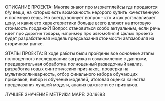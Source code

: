 ОПИСАНИЕ ПРОЕКТА:
Многие знают про маркетплейсы где продаются б/у вещи, на которых есть возможность недорого купить качественную и полезную вещь. 
Но всегда волнует вопрос - кто и как устанавливает цену, и какие его характеристики больше всего влияют на итоговую стоимость продажи?! 
Вопрос становиться особо актуальным, если речь идет про дорогие товары, например про автомобили!
Целью проекта будет разработанная модель предсказания стоимости автомобиля на вторичном рынке.

ЭТАПЫ ПРОЕКТА:
В ходе работы были пройдены все основные этапы полноценного исследования:
загрузка и ознакомление с данными,
предварительная обработка,
полноценный разведочный анализ,
разработка новых синтетических признаков,
проверка на мультиколлинеарность,
отбор финального набора обучающих признаков,
выбор и обучение моделей,
итоговая оценка качества предсказания лучшей модели,
анализ важности ее признаков.

ЛУЧШЕЕ ЗНАЧЕНИЕ МЕТРИКИ MAPE: 20.16693